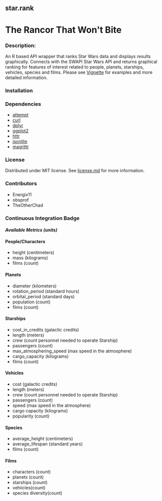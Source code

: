
## star.rank
# The Rancor That Won't Bite

### Description:
An R based API wrapper that ranks Star Wars data and displays results graphically.  Connects with the SWAPI Star Wars API and returns graphical ranking for features of interest related to people, planets, starships, vehicles, species and films. Please see [Vignette](https://github.com/The0therChad/star.rank/blob/main/vignettes/Vignette.Rmd) for examples and more detailed information.

### Installation


### Dependencies
  - [attempt](https://cran.r-project.org/web/packages/attempt/index.html)
  - [curl](https://cran.r-project.org/web/packages/curl/index.html)
  - [dplyr](https://cran.r-project.org/web/packages/dplyr/index.html)
  - [ggplot2](https://cran.r-project.org/web/packages/ggplot2/index.html)
  - [httr](https://cran.r-project.org/web/packages/httr/index.html)
  - [jsonlite](https://cran.r-project.org/web/packages/jsonlite/index.html)
  - [magrittr](https://cran.r-project.org/web/packages/magrittr/index.html)

### License
Distributed under MIT license. See [license.md](https://github.com/The0therChad/star.rank/blob/main/LICENSE.md) for more information.

### Contributors
- Energix11
- obsprof
- TheOtherChad

### Continuous Integration Badge


#### *Available Metrics (units)*
#### People/Characters
- height (centimeters)
- mass (kilograms)
- films (count)

#### Planets 
- diameter (kilometers)
- rotation_period (standard hours)
- orbital_period (standard days)
- population (count)
- films (count) 

#### Starships
- cost_in_credits (galactic credits)
- length (meters)
- crew (count personnel needed to operate Starship)
- passengers (count)
- max_atmosphering_speed (max speed in the atmosphere)
- cargo_capacity (kilograms)
- films (count)

#### Vehicles
- cost (galactic credits)
- length (meters)
- crew (count personnel needed to operate Starship)
- passengers (count)
- speed (max speed in the atmosphere)
- cargo capacity (kilograms)
- popularity (count)

#### Species
- average_height (centimeters)
- average_lifespan (standard years)
- films (count)

#### Films
- characters (count)
- planets (count)
- starships (count)
- vehiicles(count)
- species diversity(count)




